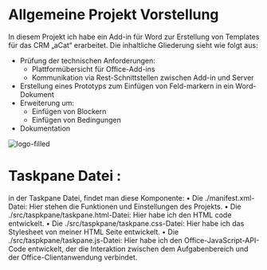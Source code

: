 # Allgemeine Projekt Vorstellung

In diesem Projekt ich habe ein Add-in für Word zur Erstellung von Templates für das CRM „aCat“ erarbeitet. Die inhaltliche Gliederung sieht wie folgt aus:

   * Prüfung der technischen Anforderungen:
     * Plattformübersicht für Office-Add-ins
     * Kommunikation via Rest-Schnittstellen zwischen Add-in und Server
   * Erstellung eines Prototyps zum Einfügen von Feld-markern in ein Word-Dokument
   * Erweiterung um:
     * Einfügen von Blockern
     * Einfügen von Bedingungen
   * Dokumentation

![logo-filled](https://user-images.githubusercontent.com/74714706/117036446-bcdd6600-ad05-11eb-8b2a-a8c748134611.png)



# Taskpane Datei :

in der Taskpane Datei, findet man diese Komponente:
•	Die ./manifest.xml-Datei: Hier stehen die Funktionen und Einstellungen des Projekts.
•	Die ./src/taspkpane/taskpane.html-Datei: Hier habe ich den HTML code entwickelt.
•	Die ./src/taspkpane/taskpane.css-Datei: Hier habe ich das Stylesheet von meiner HTML Seite entwickelt.
•	Die ./src/taspkpane/taskpane.js-Datei: Hier habe ich den Office-JavaScript-API-Code entwickelt, der die Interaktion zwischen dem Aufgabenbereich und der Office-Clientanwendung verbindet. 
